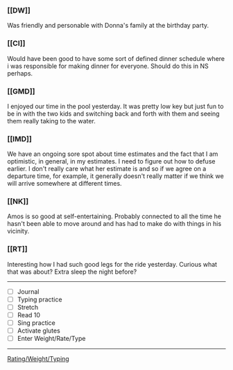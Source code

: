 ### [[DW]]
Was friendly and personable with Donna's family at the birthday party.

### [[CI]]
Would have been good to have some sort of defined dinner schedule where i was responsible for making dinner for everyone. Should do this in NS perhaps.

### [[GMD]]
I enjoyed our time in the pool yesterday. It was pretty low key but just fun to be in with the two kids and switching back and forth with them and seeing them really taking to the water.

### [[IMD]]
We have an ongoing sore spot about time estimates and the fact that I am optimistic, in general, in my estimates. I need to figure out how to defuse earlier. I don't really care what her estimate is and so if we agree on a departure time, for example, it generally doesn't really matter if we think we will arrive somewhere at different times.

### [[NK]]
Amos is so good at self-entertaining. Probably connected to all the time he hasn't been able to move around and has had to make do with things in his vicinity.

### [[RT]]
Interesting how I had such good legs for the ride yesterday. Curious what that was about? Extra sleep the night before?

---
- [ ] Journal
- [ ] Typing practice
- [ ] Stretch
- [ ] Read 10
- [ ] Sing practice
- [ ] Activate glutes
- [ ] Enter Weight/Rate/Type
---

[Rating/Weight/Typing](https://docs.google.com/spreadsheets/d/1p6cinTqipnxyiSCgPBAWp2cAHA5q6P0NL58bNCxedCY/edit#gid=0)
